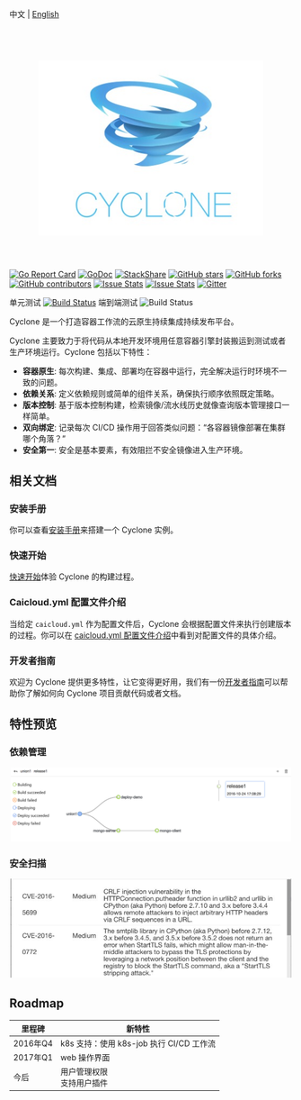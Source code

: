 中文 | [English](README.md)

<h1 align="center">
	<br>
	<img width="400" src="docs/logo.jpeg" alt="cyclone">
	<br>
	<br>
</h1>

[![Go Report Card](https://goreportcard.com/badge/github.com/caicloud/cyclone?style=flat-square)](https://goreportcard.com/report/github.com/caicloud/cyclone)
[![GoDoc](https://img.shields.io/badge/godoc-reference-blue.svg?style=flat-square)](https://godoc.org/github.com/caicloud/cyclone)
[![StackShare](https://img.shields.io/badge/tech-stack-0690fa.svg?style=flat-square)](https://stackshare.io/gaocegege/cyclone)
[![GitHub stars](https://img.shields.io/github/stars/caicloud/cyclone.svg?label=star&style=flat-square)](https://github.com/caicloud/cyclone/stargazers)
[![GitHub forks](https://img.shields.io/github/forks/caicloud/cyclone.svg?label=fork&style=flat-square)]()
[![GitHub contributors](https://img.shields.io/github/contributors/caicloud/cyclone.svg?style=flat-square)](https://github.com/caicloud/cyclone/graphs/contributors)
[![Issue Stats](https://img.shields.io/issuestats/i/github/caicloud/cyclone.svg?style=flat-square)](https://github.com/caicloud/cyclone/issues)
[![Issue Stats](https://img.shields.io/issuestats/p/github/caicloud/cyclone.svg?style=flat-square)](https://github.com/caicloud/cyclone/pulls)
[![Gitter](https://img.shields.io/gitter/room/caicloud/cyclone.svg?style=flat-square)](https://gitter.im/caicloud/cyclone?utm_source=badge&utm_medium=badge&utm_campaign=pr-badge)

单元测试
[![Build Status](https://travis-ci.org/caicloud/cyclone.svg?branch=master)](https://travis-ci.org/caicloud/cyclone)
端到端测试
![Build Status](https://img.shields.io/badge/e2e--test-comming%20soon-brightgreen.svg)

Cyclone 是一个打造容器工作流的云原生持续集成持续发布平台。

Cyclone 主要致力于将代码从本地开发环境用任意容器引擎封装搬运到测试或者生产环境运行。Cyclone 包括以下特性：

- **容器原生**: 每次构建、集成、部署均在容器中运行，完全解决运行时环境不一致的问题。
- **依赖关系**: 定义依赖规则或简单的组件关系，确保执行顺序依照既定策略。
- **版本控制**: 基于版本控制构建，检索镜像/流水线历史就像查询版本管理接口一样简单。
- **双向绑定**: 记录每次 CI/CD 操作用于回答类似问题：“各容器镜像部署在集群哪个角落？”
- **安全第一**: 安全是基本要素，有效阻拦不安全镜像进入生产环境。

## 相关文档

### 安装手册

你可以查看[安装手册](./docs/setup_zh-CN.md)来搭建一个 Cyclone 实例。

### 快速开始

[快速开始](./docs/quick-start_zh-CN.md)体验 Cyclone 的构建过程。

### Caicloud.yml 配置文件介绍

当给定 `caicloud.yml` 作为配置文件后，Cyclone 会根据配置文件来执行创建版本的过程。你可以在 [caicloud.yml 配置文件介绍](./docs/caicloud-yml-introduction_zh-CN.md)中看到对配置文件的具体介绍。

### 开发者指南

欢迎为 Cyclone 提供更多特性，让它变得更好用，我们有一份[开发者指南](./docs/developer-guide_zh-CN.md)可以帮助你了解如何向 Cyclone 项目贡献代码或者文档。

## 特性预览

### 依赖管理

<div align="center">
	<img src="./docs/dependency.png" alt="依赖管理" width="500">
</div>

### 安全扫描

<div align="center">
	<img src="./docs/security.png" alt="安全扫描" width="500">
</div>

## Roadmap

| 里程碑     | 新特性                      |
| ------- | ------------------------ |
| 2016年Q4 | k8s 支持：使用 k8s-job 执行 CI/CD 工作流 |
| 2017年Q1 | web 操作界面                  |
| 今后      | 用户管理权限 <br>支持用户插件            |
